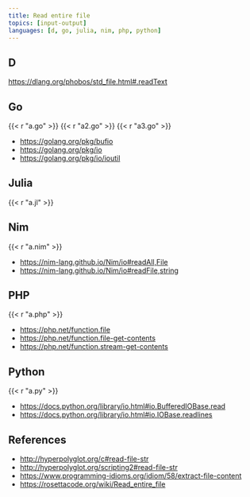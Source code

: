 ```yaml
---
title: Read entire file
topics: [input-output]
languages: [d, go, julia, nim, php, python]
---
```


## D

<https://dlang.org/phobos/std_file.html#.readText>

## Go

{{< r "a.go" >}}
{{< r "a2.go" >}}
{{< r "a3.go" >}}

- <https://golang.org/pkg/bufio>
- <https://golang.org/pkg/io>
- <https://golang.org/pkg/io/ioutil>

## Julia

{{< r "a.jl" >}}

## Nim

{{< r "a.nim" >}}

- <https://nim-lang.github.io/Nim/io#readAll,File>
- <https://nim-lang.github.io/Nim/io#readFile,string>

## PHP

{{< r "a.php" >}}

- <https://php.net/function.file>
- <https://php.net/function.file-get-contents>
- <https://php.net/function.stream-get-contents>

## Python

{{< r "a.py" >}}

- <https://docs.python.org/library/io.html#io.BufferedIOBase.read>
- <https://docs.python.org/library/io.html#io.IOBase.readlines>

## References

- <http://hyperpolyglot.org/c#read-file-str>
- <http://hyperpolyglot.org/scripting2#read-file-str>
- <https://www.programming-idioms.org/idiom/58/extract-file-content>
- <https://rosettacode.org/wiki/Read_entire_file>
